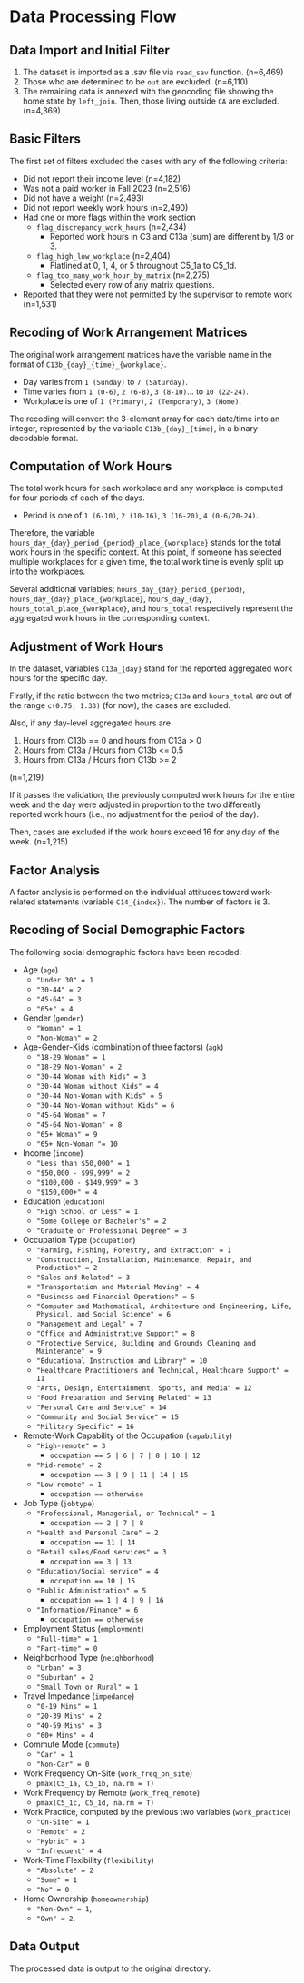 # Data Processing Flow

## Data Import and Initial Filter

1. The dataset is imported as a .sav file via `read_sav` function. (n=6,469)
1. Those who are determined to be `out` are excluded. (n=6,110)
1. The remaining data is annexed with the geocoding file showing the home state by `left_join`. Then, those living outside `CA` are excluded. (n=4,369)

## Basic Filters

The first set of filters excluded the cases with any of the following criteria:

- Did not report their income level (n=4,182)
- Was not a paid worker in Fall 2023 (n=2,516)
- Did not have a weight (n=2,493)
- Did not report weekly work hours (n=2,490)
- Had one or more flags within the work section
  - `flag_discrepancy_work_hours` (n=2,434)
    - Reported work hours in C3 and C13a (sum) are different by 1/3 or 3.
  - `flag_high_low_workplace` (n=2,404)
    - Flatlined at 0, 1, 4, or 5 throughout C5_1a to C5_1d.
  - `flag_too_many_work_hour_by_matrix` (n=2,275)
    - Selected every row of any matrix questions.
- Reported that they were not permitted by the supervisor to remote work (n=1,531)

## Recoding of Work Arrangement Matrices

The original work arrangement matrices have the variable name in the format of `C13b_{day}_{time}_{workplace}`.

- Day varies from `1 (Sunday)` to `7 (Saturday)`.
- Time varies from `1 (0-6)`, `2 (6-8)`, `3 (8-10)`... to `10 (22-24)`.
- Workplace is one of `1 (Primary)`, `2 (Temporary)`, `3 (Home)`.

The recoding will convert the 3-element array for each date/time into an integer, represented by the variable `C13b_{day}_{time}`, in a binary-decodable format.

## Computation of Work Hours

The total work hours for each workplace and any workplace is computed for four periods of each of the days.

- Period is one of `1 (6-10)`, `2 (10-16)`, `3 (16-20)`, `4 (0-6/20-24)`.

Therefore, the variable `hours_day_{day}_period_{period}_place_{workplace}` stands for the total work hours in the specific context. At this point, if someone has selected multiple workplaces for a given time, the total work time is evenly split up into the workplaces.

Several additional variables; `hours_day_{day}_period_{period}`, `hours_day_{day}_place_{workplace}`, `hours_day_{day}`, `hours_total_place_{workplace}`, and `hours_total` respectively represent the aggregated work hours in the corresponding context.

## Adjustment of Work Hours

In the dataset, variables `C13a_{day}` stand for the reported aggregated work hours for the specific day.

Firstly, if the ratio between the two metrics; `C13a` and `hours_total` are out of the range `c(0.75, 1.33)` (for now), the cases are excluded.

Also, if any day-level aggregated hours are

1. Hours from C13b == 0 and hours from C13a > 0
2. Hours from C13a / Hours from C13b <= 0.5
3. Hours from C13a / Hours from C13b >= 2

(n=1,219)

If it passes the validation, the previously computed work hours for the entire week and the day were adjusted in proportion to the two differently reported work hours (i.e., no adjustment for the period of the day).

Then, cases are excluded if the work hours exceed 16 for any day of the week. (n=1,215)

## Factor Analysis

A factor analysis is performed on the individual attitudes toward work-related statements (variable `C14_{index}`). The number of factors is 3.

## Recoding of Social Demographic Factors

The following social demographic factors have been recoded:

- Age (`age`)
  - `"Under 30" = 1`
  - `"30-44" = 2`
  - `"45-64" = 3`
  - `"65+" = 4`
- Gender (`gender`)
  - `"Woman" = 1`
  - `"Non-Woman" = 2`
- Age-Gender-Kids (combination of three factors) (`agk`)
  - `"18-29 Woman" = 1`
  - `"18-29 Non-Woman" = 2`
  - `"30-44 Woman with Kids" = 3`
  - `"30-44 Woman without Kids" = 4`
  - `"30-44 Non-Woman with Kids" = 5`
  - `"30-44 Non-Woman without Kids" = 6`
  - `"45-64 Woman" = 7`
  - `"45-64 Non-Woman" = 8`
  - `"65+ Woman" = 9`
  - `"65+ Non-Woman "= 10`
- Income (`income`)
  - `"Less than $50,000" = 1`
  - `"$50,000 - $99,999" = 2`
  - `"$100,000 - $149,999" = 3`
  - `"$150,000+" = 4`
- Education (`education`)
  - `"High School or Less" = 1`
  - `"Some College or Bachelor's" = 2`
  - `"Graduate or Professional Degree" = 3`
- Occupation Type (`occupation`)
  - `"Farming, Fishing, Forestry, and Extraction" = 1`
  - `"Construction, Installation, Maintenance, Repair, and Production" = 2`
  - `"Sales and Related" = 3`
  - `"Transportation and Material Moving" = 4`
  - `"Business and Financial Operations" = 5`
  - `"Computer and Mathematical, Architecture and Engineering, Life, Physical, and Social Science" = 6`
  - `"Management and Legal" = 7`
  - `"Office and Administrative Support" = 8`
  - `"Protective Service, Building and Grounds Cleaning and Maintenance" = 9`
  - `"Educational Instruction and Library" = 10`
  - `"Healthcare Practitioners and Technical, Healthcare Support" = 11`
  - `"Arts, Design, Entertainment, Sports, and Media" = 12`
  - `"Food Preparation and Serving Related" = 13`
  - `"Personal Care and Service" = 14`
  - `"Community and Social Service" = 15`
  - `"Military Specific" = 16`
- Remote-Work Capability of the Occupation (`capability`)
  - `"High-remote" = 3`
    - `occupation == 5 | 6 | 7 | 8 | 10 | 12`
  - `"Mid-remote" = 2`
    - `occupation == 3 | 9 | 11 | 14 | 15`
  - `"Low-remote" = 1`
    - `occupation == otherwise`
- Job Type (`jobtype`)
  - `"Professional, Managerial, or Technical" = 1`
    - `occupation == 2 | 7 | 8`
  - `"Health and Personal Care" = 2`
    - `occupation == 11 | 14`
  - `"Retail sales/Food services" = 3`
    - `occupation == 3 | 13`
  - `"Education/Social service" = 4`
    - `occupation == 10 | 15`
  - `"Public Administration" = 5`
    - `occupation == 1 | 4 | 9 | 16`
  - `"Information/Finance" = 6`
    - `occupation == otherwise`
- Employment Status (`employment`)
  - `"Full-time" = 1`
  - `"Part-time" = 0`
- Neighborhood Type (`neighborhood`)
  - `"Urban" = 3`
  - `"Suburban" = 2`
  - `"Small Town or Rural" = 1`
- Travel Impedance (`impedance`)
  - `"0-19 Mins" = 1`
  - `"20-39 Mins" = 2`
  - `"40-59 Mins" = 3`
  - `"60+ Mins" = 4`
- Commute Mode (`commute`)
  - `"Car" = 1`
  - `"Non-Car" = 0`
- Work Frequency On-Site (`work_freq_on_site`)
  - `pmax(C5_1a, C5_1b, na.rm = T)`
- Work Frequency by Remote (`work_freq_remote`)
  - `pmax(C5_1c, C5_1d, na.rm = T)`
- Work Practice, computed by the previous two variables (`work_practice`)
  - `"On-Site" = 1`
  - `"Remote" = 2`
  - `"Hybrid" = 3`
  - `"Infrequent" = 4`
- Work-Time Flexibility (`flexibility`)
  - `"Absolute" = 2`
  - `"Some" = 1`
  - `"No" = 0`
- Home Ownership (`homeownership`)
  - `"Non-Own" = 1`,
  - `"Own" = 2`,

## Data Output

The processed data is output to the original directory.
